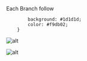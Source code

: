 Each Branch follow

```body {
        background: #1d1d1d;
        color: #f9db02;
    }
```

![alt](https://i.ibb.co/8s7xwbQ/Screen-Shot-2019-10-22-at-5-30-09-PM.png)

![alt](https://i.ibb.co/X2XZgzD/Screen-Shot-2019-10-22-at-5-30-03-PM.png)